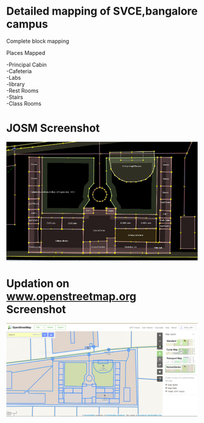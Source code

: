 # Detailed mapping of SVCE,bangalore campus

Complete block mapping

Places Mapped

-Principal Cabin <br />
-Cafeteria <br />
-Labs <br />
-library <br />
-Rest Rooms <br />
-Stairs <br />
-Class Rooms <br />

# JOSM Screenshot

![JOSM Map](https://github.com/kiran-kite/Mapbox-initial_projects/blob/master/JOSM/josm_map.png)

# Updation on www.openstreetmap.org Screenshot

![OSM Map](https://github.com/kiran-kite/Mapbox-initial_projects/blob/master/JOSM/osm_updated_map.png)


